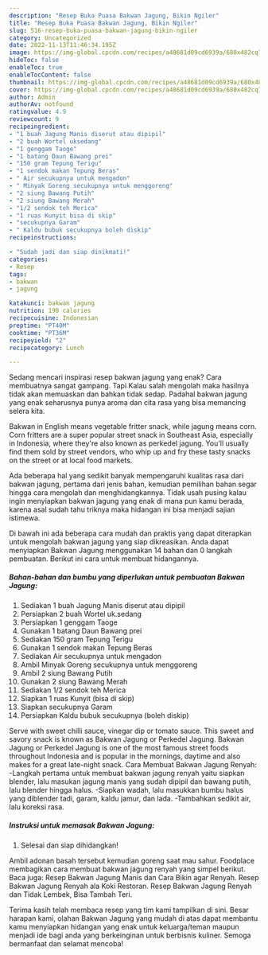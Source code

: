 ```yaml
---
description: "Resep Buka Puasa Bakwan Jagung, Bikin Ngiler"
title: "Resep Buka Puasa Bakwan Jagung, Bikin Ngiler"
slug: 516-resep-buka-puasa-bakwan-jagung-bikin-ngiler
category: Uncategorized
date: 2022-11-13T11:46:34.195Z
image: https://img-global.cpcdn.com/recipes/a48681d09cd6939a/680x482cq70/bakwan-jagung-foto-resep-utama.jpg
hideToc: false
enableToc: true
enableTocContent: false
thumbnail: https://img-global.cpcdn.com/recipes/a48681d09cd6939a/680x482cq70/bakwan-jagung-foto-resep-utama.jpg
cover: https://img-global.cpcdn.com/recipes/a48681d09cd6939a/680x482cq70/bakwan-jagung-foto-resep-utama.jpg
author: Admin
authorAv: notfound
ratingvalue: 4.9
reviewcount: 9
recipeingredient:
- "1 buah Jagung Manis diserut atau dipipil"
- "2 buah Wortel uksedang"
- "1 genggam Taoge"
- "1 batang Daun Bawang prei"
- "150 gram Tepung Terigu"
- "1 sendok makan Tepung Beras"
- " Air secukupnya untuk mengadon"
- " Minyak Goreng secukupnya untuk menggoreng"
- "2 siung Bawang Putih"
- "2 siung Bawang Merah"
- "1/2 sendok teh Merica"
- "1 ruas Kunyit bisa di skip"
- "secukupnya Garam"
- " Kaldu bubuk secukupnya boleh diskip"
recipeinstructions:

- "Sudah jadi dan siap dinikmati!"
categories:
- Resep
tags:
- bakwan
- jagung

katakunci: bakwan jagung 
nutrition: 190 calories
recipecuisine: Indonesian
preptime: "PT40M"
cooktime: "PT36M"
recipeyield: "2"
recipecategory: Lunch

---
```



Sedang mencari inspirasi resep bakwan jagung yang enak? Cara membuatnya sangat gampang. Tapi Kalau salah mengolah maka hasilnya tidak akan memuaskan dan bahkan tidak sedap. Padahal bakwan jagung yang enak seharusnya punya aroma dan cita rasa yang bisa memancing selera kita.


Bakwan in English means vegetable fritter snack, while jagung means corn. Corn fritters are a super popular street snack in Southeast Asia, especially in Indonesia, where they&#39;re also known as perkedel jagung. You&#39;ll usually find them sold by street vendors, who whip up and fry these tasty snacks on the street or at local food markets.

Ada beberapa hal yang sedikit banyak mempengaruhi kualitas rasa dari bakwan jagung, pertama dari jenis bahan, kemudian pemilihan bahan segar hingga cara mengolah dan menghidangkannya. Tidak usah pusing kalau ingin menyiapkan bakwan jagung yang enak di mana pun kamu berada, karena asal sudah tahu triknya maka hidangan ini bisa menjadi sajian istimewa.


Di bawah ini ada beberapa cara mudah dan praktis yang dapat diterapkan untuk mengolah bakwan jagung yang siap dikreasikan. Anda dapat menyiapkan Bakwan Jagung menggunakan 14 bahan dan 0 langkah pembuatan. Berikut ini cara untuk membuat hidangannya.

<!--inarticleads1-->

##### Bahan-bahan dan bumbu yang diperlukan untuk pembuatan Bakwan Jagung:

1. Sediakan 1 buah Jagung Manis diserut atau dipipil
1. Persiapkan 2 buah Wortel uk.sedang
1. Persiapkan 1 genggam Taoge
1. Gunakan 1 batang Daun Bawang prei
1. Sediakan 150 gram Tepung Terigu
1. Gunakan 1 sendok makan Tepung Beras
1. Sediakan  Air secukupnya untuk mengadon
1. Ambil  Minyak Goreng secukupnya untuk menggoreng
1. Ambil 2 siung Bawang Putih
1. Gunakan 2 siung Bawang Merah
1. Sediakan 1/2 sendok teh Merica
1. Siapkan 1 ruas Kunyit (bisa di skip)
1. Siapkan secukupnya Garam
1. Persiapkan  Kaldu bubuk secukupnya (boleh diskip)


Serve with sweet chilli sauce, vinegar dip or tomato sauce. This sweet and savory snack is known as Bakwan Jagung or Perkedel Jagung. Bakwan Jagung or Perkedel Jagung is one of the most famous street foods throughout Indonesia and is popular in the mornings, daytime and also makes for a great late-night snack. Cara Membuat Bakwan Jagung Renyah: -Langkah pertama untuk membuat bakwan jagung renyah yaitu siapkan blender, lalu masukan jagung manis yang sudah dipipil dan bawang putih, lalu blender hingga halus. -Siapkan wadah, lalu masukkan bumbu halus yang diblender tadi, garam, kaldu jamur, dan lada. -Tambahkan sedikit air, lalu koreksi rasa. 

<!--inarticleads2-->

##### Instruksi untuk memasak Bakwan Jagung:


1. Selesai dan siap dihidangkan!

Ambil adonan basah tersebut kemudian goreng saat mau sahur. Foodplace membagikan cara membuat bakwan jagung renyah yang simpel berikut. Baca juga: Resep Bakwan Jagung Manis dan Cara Bikin agar Renyah. Resep Bakwan Jagung Renyah ala Koki Restoran. Resep Bakwan Jagung Renyah dan Tidak Lembek, Bisa Tambah Teri. 

Terima kasih telah membaca resep yang tim kami tampilkan di sini. Besar harapan kami, olahan Bakwan Jagung yang mudah di atas dapat membantu kamu menyiapkan hidangan yang enak untuk keluarga/teman maupun menjadi ide bagi anda yang berkeinginan untuk berbisnis kuliner. Semoga bermanfaat dan selamat mencoba!
